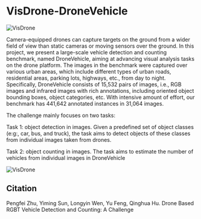 # VisDrone-DroneVehicle

![VisDrone](https://github.com/VisDrone/DroneVehicle/blob/master/dataset_sample.png)

Camera-equipped drones can capture targets on the ground from a wider field of view than static cameras or moving
sensors over the ground. In this project, we present a large-scale vehicle detection and counting benchmark, named DroneVehicle,
aiming at advancing visual analysis tasks on the drone platform. The images in the benchmark were captured over various urban
areas, which include different types of urban roads, residential areas, parking lots, highways, etc., from day to night. Specifically,
DroneVehicle consists of 15,532 pairs of images, i.e., RGB images and infrared images with rich annotations, including oriented object bounding boxes, object categories, etc. With intensive amount of effort, our benchmark has 441,642 annotated
instances in 31,064 images.

The challenge mainly focuses on two tasks: 

Task 1: object detection in images. Given a predefined
set of object classes (e:g:, car, bus, and truck), the task
aims to detect objects of these classes from individual
images taken from drones.

Task 2: object counting in images. The task aims to
estimate the number of vehicles from individual images
in DroneVehicle

![VisDrone](https://github.com/VisDrone/DroneVehicle/blob/master/label_sample.png)

## Citation 

Pengfei Zhu, Yiming Sun, Longyin Wen, Yu Feng, Qinghua Hu. Drone Based RGBT Vehicle Detection and
Counting: A Challenge


